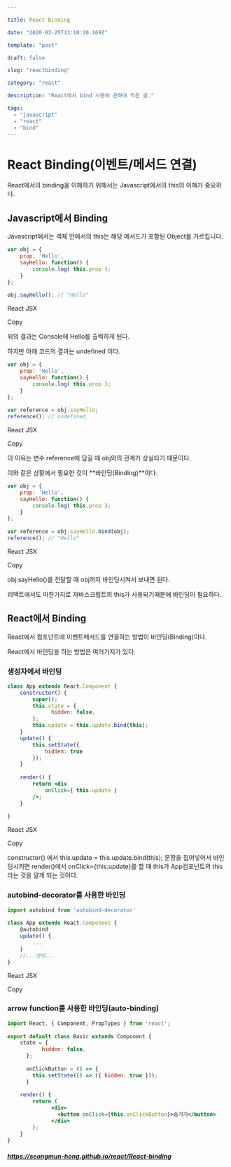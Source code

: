 ```yaml
---

title: React Binding

date: "2020-03-25T13:10:20.169Z"

template: "post"

draft: false

slug: "reactbinding"

category: "react"

description: "React에서 bind 사용에 관하여 적은 글."

tags:
  - "javascript"
  - "react"
  - "bind"
---
```

# React Binding(이벤트/메서드 연결)

React에서의 binding을 이해하기 위해서는 Javascript에서의 this의 이해가 중요하다.

## Javascript에서 Binding

Javascript에서는 객체 안에서의 this는 해당 메서드가 포함된 Object를 가르킵니다.

```jsx
var obj = {  
    prop: 'Hello',
    sayHello: function() {
        console.log( this.prop );
    }
};
 
obj.sayHello(); // "Hello"
```

React JSX

Copy

위의 결과는 Console에 Hello를 출력하게 된다.

하지만 아래 코드의 결과는 undefined 이다.

```jsx
var obj = {  
    prop: 'Hello',
    sayHello: function() {
        console.log( this.prop );
    }
};
 
var reference = obj.sayHello;
reference(); // undefined
```

React JSX

Copy

이 이유는 변수 reference에 담길 때 obj와의 관계가 상실되기 때문이다.

이와 같은 상황에서 필요한 것이 **바인딩(Binding)**이다.

```jsx
var obj = {  
    prop: 'Hello',
    sayHello: function() {
        console.log( this.prop );
    }
};
 
var reference = obj.sayHello.bind(obj);
reference(); // "Hello"
```

React JSX

Copy

obj.sayHello()를 전달할 때 obj까지 바인딩시켜서 보내면 된다.

리액트에서도 마찬가지로 자바스크립트의 this가 사용되기때문에 바인딩이 필요하다.

## React에서 Binding

React에서 컴포넌트에 이벤트메서드를 연결하는 방법이 바인딩(Binding)이다.

React에서 바인딩을 하는 방법은 여러가지가 있다.

### 생성자에서 바인딩

```jsx
class App extends React.Component {
    constructor() {
        super();
        this.state = {
              hidden: false,
        };
        this.update = this.update.bind(this);
    }
    update() {
        this.setState({
            hidden: true
        });
    }
 
    render() {
        return <div
            onClick={ this.update }
        />;
    }
 
}
```

React JSX

Copy

constructor() 에서 this.update = this.update.bind(this); 문장을 집어넣어서 바인딩시키면 render()에서 onClick={this.update}를 할 때 this가 App컴포넌트의 this라는 것을 알게 되는 것이다.

### autobind-decorator를 사용한 바인딩

```jsx
import autobind from 'autobind-decorator'
 
class App extends React.Component {  
    @autobind
    update() {
        ...
    }
    //...생략...
}
```

React JSX

Copy

### arrow function를 사용한 바인딩(auto-binding)

```jsx
import React, { Component, PropTypes } from 'react';
 
export default class Basic extends Component {
    state = {
           hidden: false,
      };
 
      onClickButton = () => {
        this.setState(() => ({ hidden: true }));
      }
    
    render() {
        return (
              <div>
                <button onClick={this.onClickButton}>숨기기</button>
              </div>
        );
    }
}
```





##### ***https://seongmun-hong.github.io/react/React-binding***

